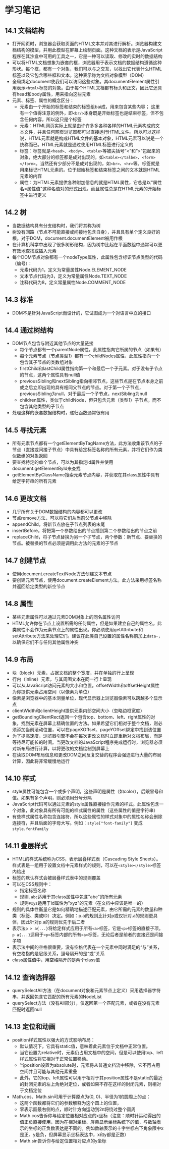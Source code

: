 # 学习笔记

## 14.1 文档结构

* 打开网页时，浏览器会获取页面的HTML文本并对其进行解析。浏览器构建文档结构的模型，并用此模型在屏幕上绘制页面。这种文档的表示是JavaScript程序在其沙盒中可用的工具之一，它是一种可以读取、修改的实时的数据结构
* 可以将HTML文档想象为嵌套的框，浏览器用于表示文档的数据结构遵循这种形状。每个框，都有一个对象，我们可以与之交互，以找出它代表什么HTML标签以及它包含哪些框和文本。这种表示称为文档对象模型（DOM）
* 全局绑定document使我们可以访问这些对象。其documentElement属性引用表示` <html> `标签的对象。由于每个HTML文档都有标头和正文，因此它还具有head和body属性，用来指向这些元素
* 元素、标签、属性的概念区分：
  * 元素由一个开始的标签和结束的标签组bai成，用来包含某些内容； 这里有一个值得注意的例外，即` <br/> `本身既是开始标签也是结束标签，但不包含任何内容，所以这只是个标签
  * 元素：HTML网页实际上就是由许许多多各种各样的HTML元素构成的文本文件，并且任何网页浏览器都可以直接运行HTML文件。所以可以这样说，HTML元素就是构成HTML文件的基本对象，HTML元素可以说是一个统称而已。HTML元素就是通过使用HTML标签进行定义的
  * 标签：标签就是` <head> `、` <body> `、` <table> `等被尖括号“<”和“>”包起来的对象，绝大部分的标签都是成对出现的，如` <table></talbe> `、` <form></form> `。当然还有少部分不是成对出现的，如` <br> `、` <hr> `等。标签就是用来标记HTML元素的。位于起始标签和结束标签之间的文本就是HTML元素的内容
  * 属性：为HTML元素提供各种附加信息的就是HTML属性，它总是以"属性名=属性值"这种名值对的形式出现，而且属性总是在HTML元素的开始标签中进行定义

## 14.2 树

* 当数据结构具有分支结构时，我们将其称为树
* 树没有回路（节点不可能直接或间接地包含自身），并且具有单个定义良好的根。对于DOM，document.documentElement被用作根
* 在计算机科学中出现了很多树形结构，因为树中比起在平面数组中通常可以更有效地查找或插入元素
* 每个DOM节点对象都有一个nodeType属性，此属性包含标识节点类型的代码（编号）：
  * 元素代码为1，定义为常量属性Node.ELEMENT_NODE
  * 文本节点代码为3，定义为常量属性Node.TEXT_NODE
  * 注释代码为8，定义常量属性Node.COMMENT_NODE

## 14.3 标准

* DOM不是针对JavaScript而设计的，它试图成为一个对语言中立的接口

## 14.4 通过树结构

* DOM节点包含与附近其他节点的大量链接
  * 每个节点都有一个parentNode属性，此属性指向它所属的节点（如果有）
  * 每个元素节点（节点类型1）都有一个childNodes属性，此属性指向一个包含其子节点的类数组对象
  * firstChild和lastChild属性指向第一个和最后一个子元素。对于没有子节点的节点，这两个属性具有null值
  * previousSibling和nextSibling指向相邻节点，这些节点是在节点本身之前或之后立即出现的具有相同父节点的节点。对于第一个子节点，previousSibling为null，对于最后一个子节点，nextSibling为null
  * children属性，类似于childNode，但只包含元素（类型1）子节点，而不包含其他类型的子节点
* 处理这样的嵌套数据结构时，递归函数通常很有用

## 14.5 寻找元素

* 所有元素节点都有一个getElementByTagName方法，此方法收集该节点的子节点（直接或间接子节点）中具有给定标签名称的所有元素，并将它们作为类似数组的对象返回
* 要查找特定的单个节点，可以为其指定id属性并使用document.getElementById来查找
* getElementByClassName搜索元素节点内容，并获取在其class属性中具有给定字符串的所有元素

## 14.6 更改文档

* 几乎所有关于DOM数据结构的内容都可以更改
* 节点remove方法，可以将它们从当前父节点中移除
* appendChild，将新节点放在子节点列表的末尾
* insertBefore，将把第一个参数给出的节点插到第二个参数给出的节点之前
* replaceChild，将子节点替换为另一个子节点，两个参数：新节点、要替换的节点。被替换的节点必须是调用此方法的元素的子节点

## 14.7 创建节点

* 使用document.createTextNode方法创建文本节点
* 要创建元素节点，使用document.createElement方法。此方法采用标签名称并返回给定类型的新空节点

## 14.8 属性

* 某些元素属性可以通过元素DOM对象上的同名属性访问
* HTML允许你在节点上设置所需的任何属性，但是如果建立自己的属性名，此类属性不会作为元素节点上的属性出现。你必须使用getAttribute和setAttribute方法来处理它们。建议在此类自己设置的属性名称前加上` data- `，以确保它们不与任何其他属性冲突

## 14.9 布局

* 块（block）元素，占据文档的整个宽度，并在单独的行上呈现
* 行内（inline）元素，与其周围文本在同一行上呈现
* 可以从JavaScript访问元素的大小和位置。offsetWidth和offsetHeight属性为你提供元素占用空间（以像素为单位）
* 像素是浏览器中的基本测量单位，现代显示器上浏览器像素可以跨越多个显示点
* clientWidth和clientHeight提供元素内部空间大小（忽略边框宽度）
* getBoundingClientRect返回一个包含top、bottom、left、right属性的对象，找到元素在屏幕上精确位置的方法。如果希望它们相对于整个文档，则必须添加当前滚动位置，可以在pageXOffset、pageYOffset绑定中找到该位置
* 为了提高速度，浏览器引擎不会在每次更改文档时立即重新对文档布局，而是等待尽可能长的时间。当更改文档的JavaScript程序完成运行时，浏览器必须对新布局进行计算，以将更改的文档绘制到屏幕上
* 在读取DOM布局信息和更改DOM之间反复交替的程序会强迫进行大量的布局计算，因此将非常缓慢地运行

## 14.10 样式

* style属性可能包含一个或多个声明，这些声明是属性（如color），后跟冒号和值。如果有多个声明，则必须用分号分隔
* JavaScript代码可以通过元素的style属性直接操作元素的样式。此属性包含一个对象，此对象具有所有可能的样式属性的属性（这些属性的值是字符串）
* 有些样式属性名称包含连接符，所以这些属性的样式对象中的属性名称会删除连接符，并且后面的字母大写。例如：` style["font-family"] ` 变成` style.fontFamily `

## 14.11 叠层样式

* HTML的样式系统称为CSS，表示层叠样式表（Cascading Style Sheets）。样式表是一组用于设置文档中元素样式的规则，可以在` <style></style> `标签内给出
* 标签的默认样式会被层叠样式表中的规则覆盖
* 可以在CSS规则中：
  * 指定标签名称
  * 规则` .abc `适用于其class属性中包含"abc"的所有元素
  * 规则` #xyz `适用于id属性为"xyz"的元素（在文档中应该是唯一的）
* 规则的具体性衡量它是如何精确地描述匹配元素，由它所需的元素的数量和种类（标签、类或ID）决定。例如：p.a的规则比针对p或仅针对.a的规则更具体，因此针对p.a的规则优先于后二者
* 表示法` p > a{...} `将给定样式应用于所有` <a> `标签，它是` <p> `标签的直接子项。` p a{...} `适用于` <p> `标签内部的所有` <a> `标签，无论后者是前者的直接还是间接子项
* 表示法中间的空格很重要，没有空格代表在一个元素中同时满足的“与”关系，有空格指的是层级关系，逗号隔开的是“或”关系
* class属性值中，用空格隔开的是两个class值

## 14.12 查询选择器

* querySelectAll方法（在document对象和元素节点上定义）采用选择器字符串，并返回包含它匹配的所有元素的NodeList
* querySelect方法（没有All部分），仅返回第一个匹配元素，或者在没有元素匹配时返回null

## 14.13 定位和动画

* position样式属性以强大的方式影响布局：
  * 默认情况下，它具有static值，意味着此元素位于文档中正常位置。
  * 当它设置为relative时，元素仍占用文档中的空间，但是可以使用top、left样式属性将它相对于正常位置移动。
  * 当position设置为absolute时，元素将从普通文档流中移除，它不再占用空间并且可能与其他元素重叠
  * 此外，它的top、left属性可以用于相对于其position属性不是static的最近的封闭元素的左上角绝对定位，或者如果不存在这样的封闭元素，则相对于文档定位
* Math.cos、Math.sin可用于计算原点为(0, 0)、半径为1的圆周上的点：
  * 这两个函数都将它们的参数解释为这个圆上的位置，
  * 零表示圆最右侧的点，顺时针方向运动到2π将绕过整个圆周
  * Math.cos告诉你与给定位置相对应点的x坐标（注意：顺时针运动得出的值正负直接使用，因为在相对坐标、屏幕显示坐标系统下的值，与数轴表示的坐标的正负数表达是不同的。例如数轴表示的十字坐标右下角象限中x是正、y是负，但屏幕显示坐标表达中，x和y都是正数）
  * Math.sin告诉你与给定位置相对应点的y坐标

